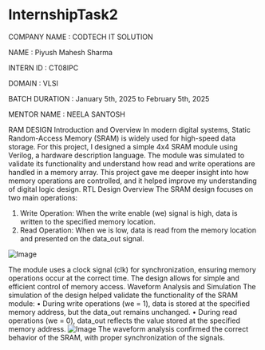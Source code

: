 # InternshipTask2
COMPANY NAME : CODTECH IT SOLUTION

NAME : Piyush Mahesh Sharma

INTERN ID : CT08IPC

DOMAIN : VLSI

BATCH DURATION : January 5th, 2025 to February 5th, 2025

MENTOR NAME : NEELA SANTOSH

RAM DESIGN
Introduction and Overview 
In modern digital systems, Static Random-Access Memory (SRAM) is widely used for high-speed data storage. For this project, I designed a simple 4x4 SRAM module using Verilog, a hardware description language. The module was simulated to validate its functionality and understand how read and write operations are handled in a memory array. This project gave me deeper insight into how memory operations are controlled, and it helped improve my understanding of digital logic design. 
RTL Design Overview 
The SRAM design focuses on two main operations: 
1.	Write Operation: When the write enable (we) signal is high, data is written to the specified memory location. 
2.	Read Operation: When we is low, data is read from the memory location and presented on the data_out signal. 

![Image](https://github.com/user-attachments/assets/77c35cf9-3f70-4938-8601-8873478c74cc)
             
The module uses a clock signal (clk) for synchronization, ensuring memory operations occur at the correct time. The design allows for simple and efficient control of memory access.
Waveform Analysis and Simulation 
The simulation of the design helped validate the functionality of the SRAM module: 
•	During write operations (we = 1), data is stored at the specified memory address, but the data_out remains unchanged. 
•	During read operations (we = 0), data_out reflects the value stored at the specified memory address. 
![Image](https://github.com/user-attachments/assets/5aa27de5-34f8-4e27-91f5-eeadc1f12b0a)
The waveform analysis confirmed the correct behavior of the SRAM, with proper synchronization of the signals.
